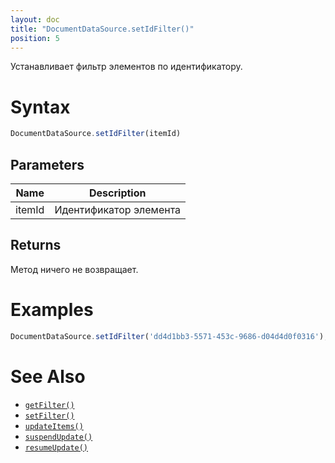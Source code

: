 ```yaml
---
layout: doc
title: "DocumentDataSource.setIdFilter()"
position: 5
---
```


Устанавливает фильтр элементов по идентификатору.

# Syntax

```js
DocumentDataSource.setIdFilter(itemId)
```

## Parameters

|Name|Description|
|----|-----------|
|itemId|Идентификатор элемента|

## Returns

Метод ничего не возвращает.

# Examples

```js
DocumentDataSource.setIdFilter('dd4d1bb3-5571-453c-9686-d04d4d0f0316');
```

# See Also

* [`getFilter()`](../DocumentDataSource.getFilter/)
* [`setFilter()`](../DocumentDataSource.setFilter/)
* [`updateItems()`](../../BaseDataSource/BaseDataSource.updateItems/)
* [`suspendUpdate()`](../../BaseDataSource/BaseDataSource.suspendUpdate/)
* [`resumeUpdate()`](../../BaseDataSource/BaseDataSource.resumeUpdate/)
